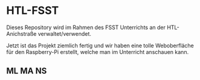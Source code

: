 # HTL-FSST

Dieses Repository wird im Rahmen des FSST Unterrichts an der HTL-Anichstraße verwaltet/verwendet.

Jetzt ist das Projekt ziemlich fertig und wir haben eine tolle Weboberfläche für den Raspberry-Pi erstellt, welche man im Unterricht anschauen kann.

## ML MA NS
